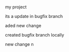 my project

its a update in bugfix branch

aded new change

created bugfix branch locally


new change n
